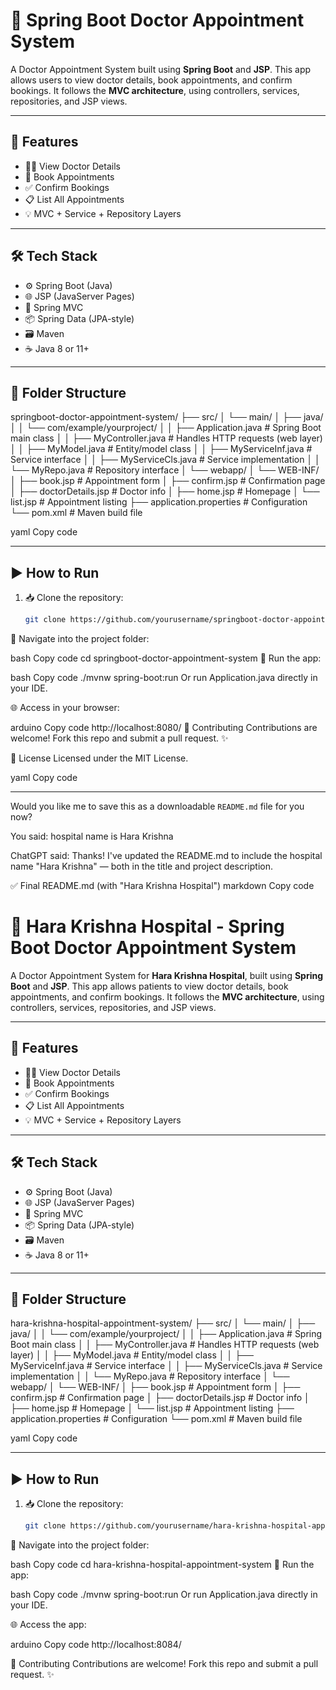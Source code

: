 # 🏥 Spring Boot Doctor Appointment System

A Doctor Appointment System built using **Spring Boot** and **JSP**. This app allows users to view doctor details, book appointments, and confirm bookings. It follows the **MVC architecture**, using controllers, services, repositories, and JSP views.

---

## 🚀 Features

- 👨‍⚕️ View Doctor Details  
- 📅 Book Appointments  
- ✅ Confirm Bookings  
- 📋 List All Appointments  
- 💡 MVC + Service + Repository Layers  

---

## 🛠 Tech Stack

- ⚙️ Spring Boot (Java)
- 🌐 JSP (JavaServer Pages)
- 💼 Spring MVC
- 📦 Spring Data (JPA-style)
- 🗃️ Maven
- ☕ Java 8 or 11+

---

## 📂 Folder Structure

springboot-doctor-appointment-system/
├── src/
│ └── main/
│ ├── java/
│ │ └── com/example/yourproject/
│ │ ├── Application.java # Spring Boot main class
│ │ ├── MyController.java # Handles HTTP requests (web layer)
│ │ ├── MyModel.java # Entity/model class
│ │ ├── MyServiceInf.java # Service interface
│ │ ├── MyServiceCls.java # Service implementation
│ │ └── MyRepo.java # Repository interface
│ └── webapp/
│ └── WEB-INF/
│ ├── book.jsp # Appointment form
│ ├── confirm.jsp # Confirmation page
│ ├── doctorDetails.jsp # Doctor info
│ ├── home.jsp # Homepage
│ └── list.jsp # Appointment listing
├── application.properties # Configuration
└── pom.xml # Maven build file

yaml
Copy code

---

## ▶️ How to Run

1. 📥 Clone the repository:
   ```bash
   git clone https://github.com/yourusername/springboot-doctor-appointment-system.git
🔧 Navigate into the project folder:

bash
Copy code
cd springboot-doctor-appointment-system
🚀 Run the app:

bash
Copy code
./mvnw spring-boot:run
Or run Application.java directly in your IDE.

🌐 Access in your browser:

arduino
Copy code
http://localhost:8080/
🤝 Contributing
Contributions are welcome! Fork this repo and submit a pull request. ✨

📄 License
Licensed under the MIT License.

yaml
Copy code

---

Would you like me to save this as a downloadable `README.md` file for you now?






You said:
hospital name is Hara Krishna 


ChatGPT said:
Thanks! I've updated the README.md to include the hospital name "Hara Krishna" — both in the title and project description.

✅ Final README.md (with "Hara Krishna Hospital")
markdown
Copy code
# 🏥 Hara Krishna Hospital - Spring Boot Doctor Appointment System

A Doctor Appointment System for **Hara Krishna Hospital**, built using **Spring Boot** and **JSP**. This app allows patients to view doctor details, book appointments, and confirm bookings. It follows the **MVC architecture**, using controllers, services, repositories, and JSP views.

---

## 🚀 Features

- 👨‍⚕️ View Doctor Details  
- 📅 Book Appointments  
- ✅ Confirm Bookings  
- 📋 List All Appointments  
- 💡 MVC + Service + Repository Layers  

---

## 🛠 Tech Stack

- ⚙️ Spring Boot (Java)
- 🌐 JSP (JavaServer Pages)
- 💼 Spring MVC
- 📦 Spring Data (JPA-style)
- 🗃️ Maven
- ☕ Java 8 or 11+

---

## 📂 Folder Structure

hara-krishna-hospital-appointment-system/
├── src/
│ └── main/
│ ├── java/
│ │ └── com/example/yourproject/
│ │ ├── Application.java # Spring Boot main class
│ │ ├── MyController.java # Handles HTTP requests (web layer)
│ │ ├── MyModel.java # Entity/model class
│ │ ├── MyServiceInf.java # Service interface
│ │ ├── MyServiceCls.java # Service implementation
│ │ └── MyRepo.java # Repository interface
│ └── webapp/
│ └── WEB-INF/
│ ├── book.jsp # Appointment form
│ ├── confirm.jsp # Confirmation page
│ ├── doctorDetails.jsp # Doctor info
│ ├── home.jsp # Homepage
│ └── list.jsp # Appointment listing
├── application.properties # Configuration
└── pom.xml # Maven build file

yaml
Copy code

---

## ▶️ How to Run

1. 📥 Clone the repository:
   ```bash
   git clone https://github.com/yourusername/hara-krishna-hospital-appointment-system.git
🔧 Navigate into the project folder:

bash
Copy code
cd hara-krishna-hospital-appointment-system
🚀 Run the app:

bash
Copy code
./mvnw spring-boot:run
Or run Application.java directly in your IDE.

🌐 Access the app:

arduino
Copy code
http://localhost:8084/

🤝 Contributing
Contributions are welcome! Fork this repo and submit a pull request. ✨
